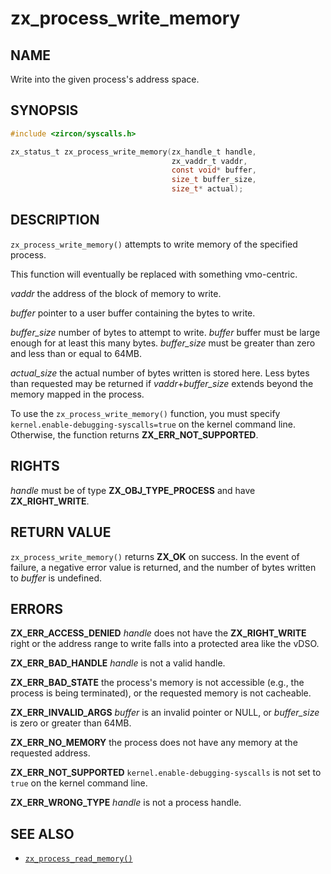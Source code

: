 # zx_process_write_memory

## NAME

<!-- Updated by update-docs-from-fidl, do not edit. -->

Write into the given process's address space.

## SYNOPSIS

<!-- Updated by update-docs-from-fidl, do not edit. -->

```c
#include <zircon/syscalls.h>

zx_status_t zx_process_write_memory(zx_handle_t handle,
                                    zx_vaddr_t vaddr,
                                    const void* buffer,
                                    size_t buffer_size,
                                    size_t* actual);
```

## DESCRIPTION

`zx_process_write_memory()` attempts to write memory of the specified process.

This function will eventually be replaced with something vmo-centric.

*vaddr* the address of the block of memory to write.

*buffer* pointer to a user buffer containing the bytes to write.

*buffer_size* number of bytes to attempt to write. *buffer* buffer must be
large enough for at least this many bytes. *buffer_size* must be greater than
zero and less than or equal to 64MB.

*actual_size* the actual number of bytes written is stored here. Less bytes
than requested may be returned if *vaddr*+*buffer_size* extends beyond the
memory mapped in the process.

To use the `zx_process_write_memory()` function, you must specify
`kernel.enable-debugging-syscalls=true` on the kernel command line. Otherwise,
the function returns **ZX_ERR_NOT_SUPPORTED**.

## RIGHTS

<!-- Updated by update-docs-from-fidl, do not edit. -->

*handle* must be of type **ZX_OBJ_TYPE_PROCESS** and have **ZX_RIGHT_WRITE**.

## RETURN VALUE

`zx_process_write_memory()` returns **ZX_OK** on success.
In the event of failure, a negative error value is returned, and the number of
bytes written to *buffer* is undefined.

## ERRORS

**ZX_ERR_ACCESS_DENIED**  *handle* does not have the **ZX_RIGHT_WRITE** right or
the address range to write falls into a protected area like the vDSO.

**ZX_ERR_BAD_HANDLE**  *handle* is not a valid handle.

**ZX_ERR_BAD_STATE**  the process's memory is not accessible (e.g.,
the process is being terminated),
or the requested memory is not cacheable.

**ZX_ERR_INVALID_ARGS**  *buffer* is an invalid pointer or NULL,
or *buffer_size* is zero or greater than 64MB.

**ZX_ERR_NO_MEMORY**  the process does not have any memory at the
requested address.

**ZX_ERR_NOT_SUPPORTED**  `kernel.enable-debugging-syscalls` is not set to `true`
on the kernel command line.

**ZX_ERR_WRONG_TYPE**  *handle* is not a process handle.

## SEE ALSO

 - [`zx_process_read_memory()`]

<!-- References updated by update-docs-from-fidl, do not edit. -->

[`zx_process_read_memory()`]: process_read_memory.md
